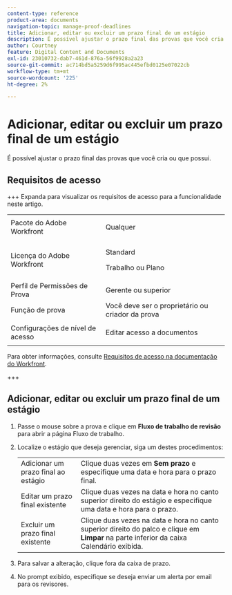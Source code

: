```yaml
---
content-type: reference
product-area: documents
navigation-topic: manage-proof-deadlines
title: Adicionar, editar ou excluir um prazo final de um estágio
description: É possível ajustar o prazo final das provas que você cria ou que possui.
author: Courtney
feature: Digital Content and Documents
exl-id: 23010732-dab7-461d-876a-56f9928a2a23
source-git-commit: ac714bd5a5259d6f995ac445efbd0125e07022cb
workflow-type: tm+mt
source-wordcount: '225'
ht-degree: 2%

---
```


# Adicionar, editar ou excluir um prazo final de um estágio

É possível ajustar o prazo final das provas que você cria ou que possui.

## Requisitos de acesso

+++ Expanda para visualizar os requisitos de acesso para a funcionalidade neste artigo.

<table style="table-layout:auto"> 
 <col> 
 <col> 
 <tbody> 
  <tr> 
   <td role="rowheader">Pacote do Adobe Workfront</td> 
   <td> <p>Qualquer</p> </td> 
  </tr> 
  <tr> 
   <td role="rowheader">Licença do Adobe Workfront</td> 
   <td> 
   <p>Standard</p>
   <p>Trabalho ou Plano</p> </td> 
  </tr> 
  <tr> 
   <td role="rowheader">Perfil de Permissões de Prova </td> 
   <td>Gerente ou superior</td> 
  </tr> 
  <tr> 
   <td role="rowheader">Função de prova</td> 
   <td>Você deve ser o proprietário ou criador da prova</td> 
  </tr> 
  <tr> 
   <td role="rowheader">Configurações de nível de acesso</td> 
   <td> <p>Editar acesso a documentos</p> </td> 
  </tr> 
 </tbody> 
</table>

Para obter informações, consulte [Requisitos de acesso na documentação do Workfront](/help/quicksilver/administration-and-setup/add-users/access-levels-and-object-permissions/access-level-requirements-in-documentation.md).

+++

## Adicionar, editar ou excluir um prazo final de um estágio

1. Passe o mouse sobre a prova e clique em **Fluxo de trabalho de revisão** para abrir a página Fluxo de trabalho.
1. Localize o estágio que deseja gerenciar, siga um destes procedimentos:

   <table>
      <tbody>
      <tr>
      <td>Adicionar um prazo final ao estágio</td>
      <td>Clique duas vezes em <strong>Sem prazo</strong> e especifique uma data e hora para o prazo final.</td>
      </tr>
      <tr>
      <td>Editar um prazo final existente</td>
      <td>Clique duas vezes na data e hora no canto superior direito do estágio e especifique uma data e hora para o prazo.</td>
      </tr>
      <tr>
      <td>Excluir um prazo final existente</td>
      <td>Clique duas vezes na data e hora no canto superior direito do palco e clique em <strong>Limpar</strong> na parte inferior da caixa Calendário exibida.</td>
      </tr>
      </tbody>
      </table>


1. Para salvar a alteração, clique fora da caixa de prazo.
1. No prompt exibido, especifique se deseja enviar um alerta por email para os revisores. 
